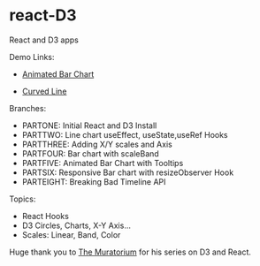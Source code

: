# react-D3
React and D3 apps

Demo Links:

* [Animated Bar Chart](https://codepen.io/slaleye/pen/GRgPOmg)

* [Curved Line](https://codepen.io/slaleye/pen/BayGPzz)

Branches:
- PARTONE: Initial React and D3 Install
- PARTTWO: Line chart useEffect, useState,useRef Hooks
- PARTTHREE: Adding X/Y scales and Axis
- PARTFOUR:  Bar chart with scaleBand
- PARTFIVE:  Animated Bar Chart with Tooltips
- PARTSIX:  Responsive Bar chart with resizeObserver Hook
- PARTEIGHT:  Breaking Bad Timeline API

Topics:
- React Hooks 
- D3 Circles, Charts, X-Y Axis...
- Scales: Linear, Band, Color


Huge thank you to [The Muratorium](https://www.youtube.com/channel/UCKfcSawDV88REF9jVwqqbag) for his series on D3 and React.
